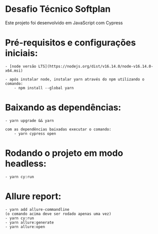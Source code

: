 # Desafio Técnico Softplan

 Este projeto foi desenvolvido em JavaScript com Cypress

# Pré-requisitos e configurações iniciais:

    - [node versão LTS](https://nodejs.org/dist/v16.14.0/node-v16.14.0-x64.msi)
    
    - após instalar node, instalar yarn através do npm utilizando o comando:
        - npm install --global yarn

# Baixando as dependências:

    - yarn upgrade && yarn
    
    com as dependências baixadas executar o comando:
        - yarn cypress open

# Rodando o projeto em modo headless:

    - yarn cy:run

# Allure report:

    - yarn add allure-commandline
    (o comando acima deve ser rodado apenas uma vez)
    - yarn cy:run
    - yarn allure:generate
    - yarn allure:open
    

